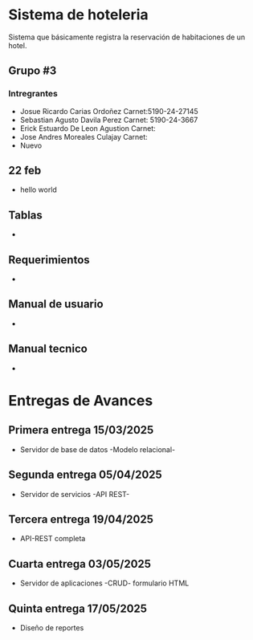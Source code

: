 # Sistema de hoteleria
Sistema que básicamente registra la reservación de habitaciones de un hotel.

## Grupo #3 

### Intregrantes
- Josue Ricardo Carias Ordoñez Carnet:5190-24-27145
- Sebastian Agusto Davila Perez Carnet: 5190-24-3667
- Erick Estuardo De Leon Agustion Carnet: 
- Jose Andres Moreales Culajay Carnet: 
- Nuevo

## 22 feb
- hello world

## Tablas
- 

## Requerimientos
- 

## Manual de usuario
-
## Manual tecnico
-


# Entregas de Avances
## Primera entrega 15/03/2025
- Servidor de base de datos -Modelo relacional-
## Segunda entrega 05/04/2025
- Servidor de servicios -API REST-
## Tercera entrega 19/04/2025
- API-REST completa
## Cuarta entrega 03/05/2025
- Servidor de aplicaciones -CRUD- formulario HTML
## Quinta entrega 17/05/2025
- Diseño de reportes



